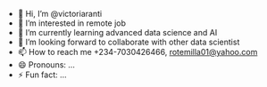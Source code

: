 - 👋 Hi, I’m @victoriaranti
- 👀 I’m interested in remote job
- 🌱 I’m currently learning advanced data science and AI
- 💞️ I’m looking forward to collaborate with other data scientist
- 📫 How to reach me +234-7030426466, rotemilla01@yahoo.com
- 😄 Pronouns: ...
- ⚡ Fun fact: ...

<!---
victoriaranti/victoriaranti is a ✨ special ✨ repository because its `README.md` (this file) appears on your GitHub profile.
You can click the Preview link to take a look at your changes.
--->

